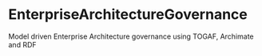 # EnterpriseArchitectureGovernance
Model driven Enterprise Architecture governance using TOGAF, Archimate and RDF
